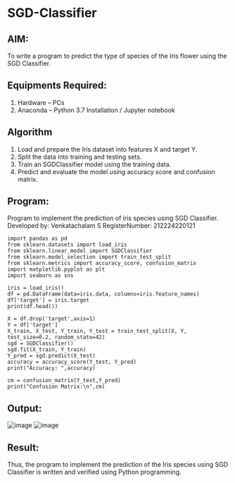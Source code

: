 # SGD-Classifier
## AIM:
To write a program to predict the type of species of the Iris flower using the SGD Classifier.

## Equipments Required:
1. Hardware – PCs
2. Anaconda – Python 3.7 Installation / Jupyter notebook

## Algorithm
1. Load and prepare the Iris dataset into features X and target Y.
2. Split the data into training and testing sets.
3. Train an SGDClassifier model using the training data.
4. Predict and evaluate the model using accuracy score and confusion matrix.

## Program:
Program to implement the prediction of iris species using SGD Classifier.
Developed by: Venkatachalam S
RegisterNumber:  212224220121

```
import pandas as pd
from sklearn.datasets import load_iris
from sklearn.linear_model import SGDClassifier
from sklearn.model_selection import train_test_split
from sklearn.metrics import accuracy_score, confusion_matrix
import matplotlib.pyplot as plt
import seaborn as sns

iris = load_iris()
df = pd.DataFrame(data=iris.data, columns=iris.feature_names)
df['target'] = iris.target
print(df.head())

X = df.drop('target',axis=1)
Y = df['target']
X_train, X_test, Y_train, Y_test = train_test_split(X, Y, test_size=0.2, random_state=42)
sgd = SGDClassifier()
sgd.fit(X_train, Y_train)
Y_pred = sgd.predict(X_test)
accuracy = accuracy_score(Y_test, Y_pred)
print("Accuracy: ",accuracy)

cm = confusion_matrix(Y_test,Y_pred)
print("Confusion Matrix:\n",cm)
```
## Output:
![image](https://github.com/user-attachments/assets/991b27ae-ab3d-4d08-8a3e-adc855c7864d)
![image](https://github.com/user-attachments/assets/d1cf55a6-c64b-452d-be96-dc5f721e529a)

## Result:
Thus, the program to implement the prediction of the Iris species using SGD Classifier is written and verified using Python programming.
